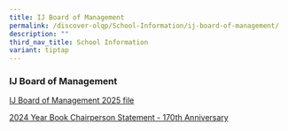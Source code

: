 ```yaml
---
title: IJ Board of Management
permalink: /discover-olqp/School-Information/ij-board-of-management/
description: ""
third_nav_title: School Information
variant: tiptap
---
```

<h3>IJ Board of Management</h3>
<p></p>
<p><a href="/files/IJBOM/IJ_BOM_Members_Photo_Chart__20250226_.pdf" rel="noopener nofollow" target="_blank">IJ Board of Management 2025 file</a>
</p>
<p><a href="/files/IJBOM/OLQP___2024_Year_Book_Chairperson_Statement__170th_Anniversary_.pdf" rel="noopener nofollow" target="_blank">2024 Year Book Chairperson Statement - 170th Anniversary</a>
</p>